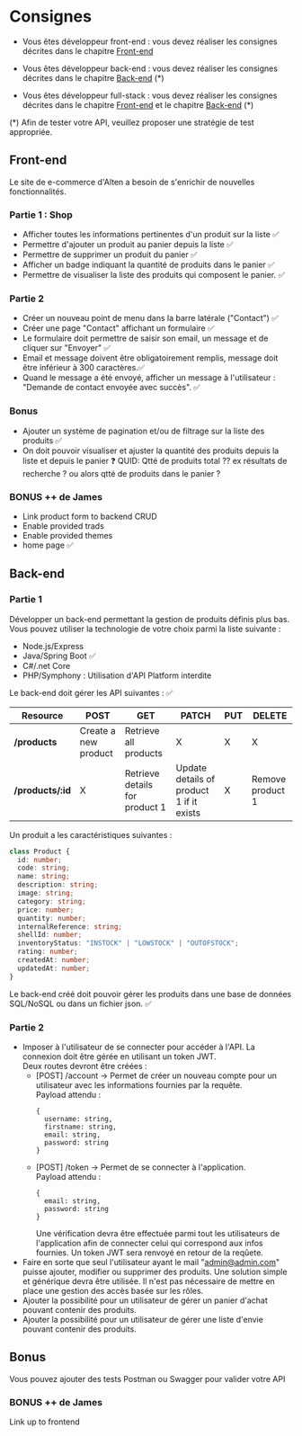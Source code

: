 # Consignes

- Vous êtes développeur front-end : vous devez réaliser les consignes décrites dans le chapitre [Front-end](#Front-end)

- Vous êtes développeur back-end : vous devez réaliser les consignes décrites dans le chapitre [Back-end](#Back-end) (*)

- Vous êtes développeur full-stack : vous devez réaliser les consignes décrites dans le chapitre [Front-end](#Front-end) et le chapitre [Back-end](#Back-end) (*)

(*) Afin de tester votre API, veuillez proposer une stratégie de test appropriée.

## Front-end

Le site de e-commerce d'Alten a besoin de s'enrichir de nouvelles fonctionnalités.

### Partie 1 : Shop

- Afficher toutes les informations pertinentes d'un produit sur la liste ✅
- Permettre d'ajouter un produit au panier depuis la liste ✅
- Permettre de supprimer un produit du panier ✅
- Afficher un badge indiquant la quantité de produits dans le panier ✅
- Permettre de visualiser la liste des produits qui composent le panier. ✅

### Partie 2

- Créer un nouveau point de menu dans la barre latérale ("Contact") ✅
- Créer une page "Contact" affichant un formulaire ✅
- Le formulaire doit permettre de saisir son email, un message et de cliquer sur "Envoyer" ✅
- Email et message doivent être obligatoirement remplis, message doit être inférieur à 300 caractères.✅
- Quand le message a été envoyé, afficher un message à l'utilisateur : "Demande de contact envoyée avec succès". ✅

### Bonus

- Ajouter un système de pagination et/ou de filtrage sur la liste des produits ✅
- On doit pouvoir visualiser et ajuster la quantité des produits depuis la liste et depuis le panier ❓ QUID: Qtté de produits total ?? ex résultats de recherche ? ou alors qtté de produits dans le panier ? 

### BONUS ++ de James

- Link product form to backend CRUD
- Enable provided trads
- Enable provided themes
- home page ✅

## Back-end

### Partie 1

Développer un back-end permettant la gestion de produits définis plus bas.
Vous pouvez utiliser la technologie de votre choix parmi la liste suivante :

- Node.js/Express
- Java/Spring Boot ✅
- C#/.net Core
- PHP/Symphony : Utilisation d'API Platform interdite


Le back-end doit gérer les API suivantes : ✅

| Resource           | POST                  | GET                            | PATCH                                    | PUT | DELETE           |
| ------------------ | --------------------- | ------------------------------ | ---------------------------------------- | --- | ---------------- |
| **/products**      | Create a new product  | Retrieve all products          | X                                        | X   |     X            |
| **/products/:id**  | X                     | Retrieve details for product 1 | Update details of product 1 if it exists | X   | Remove product 1 |

Un produit a les caractéristiques suivantes : 

``` typescript
class Product {
  id: number;
  code: string;
  name: string;
  description: string;
  image: string;
  category: string;
  price: number;
  quantity: number;
  internalReference: string;
  shellId: number;
  inventoryStatus: "INSTOCK" | "LOWSTOCK" | "OUTOFSTOCK";
  rating: number;
  createdAt: number;
  updatedAt: number;
}
```

Le back-end créé doit pouvoir gérer les produits dans une base de données SQL/NoSQL ou dans un fichier json. ✅

### Partie 2

- Imposer à l'utilisateur de se connecter pour accéder à l'API.
  La connexion doit être gérée en utilisant un token JWT.  
  Deux routes devront être créées :
  * [POST] /account -> Permet de créer un nouveau compte pour un utilisateur avec les informations fournies par la requête.   
    Payload attendu : 
    ```
    {
      username: string,
      firstname: string,
      email: string,
      password: string
    }
    ```
  * [POST] /token -> Permet de se connecter à l'application.  
    Payload attendu :  
    ```
    {
      email: string,
      password: string
    }
    ```
    Une vérification devra être effectuée parmi tout les utilisateurs de l'application afin de connecter celui qui correspond aux infos fournies. Un token JWT sera renvoyé en retour de la reqûete.
- Faire en sorte que seul l'utilisateur ayant le mail "admin@admin.com" puisse ajouter, modifier ou supprimer des produits. Une solution simple et générique devra être utilisée. Il n'est pas nécessaire de mettre en place une gestion des accès basée sur les rôles.
- Ajouter la possibilité pour un utilisateur de gérer un panier d'achat pouvant contenir des produits.
- Ajouter la possibilité pour un utilisateur de gérer une liste d'envie pouvant contenir des produits.

## Bonus

Vous pouvez ajouter des tests Postman ou Swagger pour valider votre API

### BONUS ++ de James

Link up to frontend